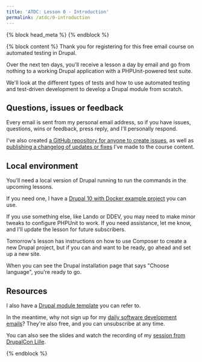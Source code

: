 ```yaml
---
title: 'ATDC: Lesson 0 - Introduction'
permalink: /atdc/0-introduction
---
```


{% block head_meta %}
<meta name="robots" content="noindex">
{% endblock %}

{% block content %}
Thank you for registering for this free email course on automated testing in Drupal.

Over the next ten days, you'll receive a lesson a day by email and go from nothing to a working Drupal application with a PHPUnit-powered test suite.

We'll look at the different types of tests and how to use automated testing and test-driven development to develop a Drupal module from scratch.

## Questions, issues or feedback

Every email is sent from my personal email address, so if you have issues, questions, wins or feedback, press reply, and I'll personally respond.

I've also created [a GitHub repository for anyone to create issues](https://github.com/opdavies/atdc), as well as [publishing a changelog of updates or fixes](https://github.com/opdavies/atdc/blob/main/CHANGELOG.md) I've made to the course content.

## Local environment

You'll need a local version of Drupal running to run the commands in the upcoming lessons.

If you need one, I have a [Drupal 10 with Docker example project](https://github.com/opdavies/docker-example-drupal) you can use.

If you use something else, like Lando or DDEV, you may need to make minor tweaks to configure PHPUnit to work. If you need assistance, let me know, and I'll update the lesson for future subscribers.

Tomorrow's lesson has instructions on how to use Composer to create a new Drupal project, but if you can and want to be ready, go ahead and set up a new site.

When you can see the Drupal installation page that says "Choose language", you're ready to go.

## Resources

I also have a [Drupal module template](https://github.com/opdavies/drupal-module-template) you can refer to.

In the meantime, why not sign up for my [daily software development emails](https://www.oliverdavies.uk/daily)? They're also free, and you can unsubscribe at any time.

You can also see the slides and watch the recording of my [session from DrupalCon Lille][session].

[session]: {{site.url}}/talks/tdd-test-driven-drupal
{% endblock %}
